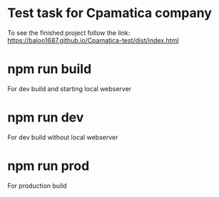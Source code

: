 # Test task for Cpamatica company

To see the finished project follow the link: https://baloo1687.github.io/Cpamatica-test/dist/index.html

# npm run build

For dev build and starting local webserver

# npm run dev

For dev build without local webserver

# npm run prod

For production build